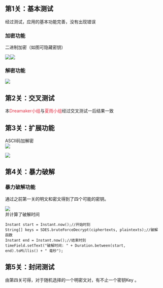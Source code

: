 ## 第1关：基本测试  
经过测试，应用的基本功能完善，没有出现错误

### 加密功能
二进制加密（如图可隐藏密钥）

![](https://cdn.nlark.com/yuque/0/2024/png/40479640/1728283056643-c425687f-121b-4e0b-92ab-250a5ca8191d.png)![](https://cdn.nlark.com/yuque/0/2024/png/40479640/1728283081604-7d354923-8184-4090-b145-de2a3390ce9a.png)

### 解密功能
![](https://cdn.nlark.com/yuque/0/2024/png/40479640/1728283287265-ed70f2a6-a55f-4ae7-9701-fa98c4b401c2.png)

### 
## 第2关：交叉测试  
本<font style="color:#DF2A3F;">Dreamaker小组</font>与<font style="color:#DF2A3F;">夏雨小组</font>经过交叉测试一后结果一致

## 第3关：扩展功能  
ASCII码加解密  
![](https://cdn.nlark.com/yuque/0/2024/png/40479640/1728283936847-c8c26fc4-c6c8-45d7-b318-de1c4cdd8d26.png)

![](https://cdn.nlark.com/yuque/0/2024/png/40479640/1728283950415-854762da-926d-430d-b163-8a43deafe3f4.png)

## 第4关：暴力破解  
### 暴力破解功能
通过之前第一关的明文和密文得到了四个可能的密钥。

![](https://cdn.nlark.com/yuque/0/2024/png/40479640/1728284711348-856b3ba3-e469-48ef-ad43-f38a4d1cda9d.png)  
并计算了破解时间

```plain
Instant start = Instant.now();//开始时刻
String[] keys = SDES.bruteForceDecrypt(ciphertexts, plaintexts);//破解函数
Instant end = Instant.now();//结束时刻
timeField.setText("破解时间: " + Duration.between(start, end).toMillis() + " 毫秒");
```

## 第5关：封闭测试  
由第四关可得，对于随机选择的一个明密文对，有不止一个密钥Key  。

